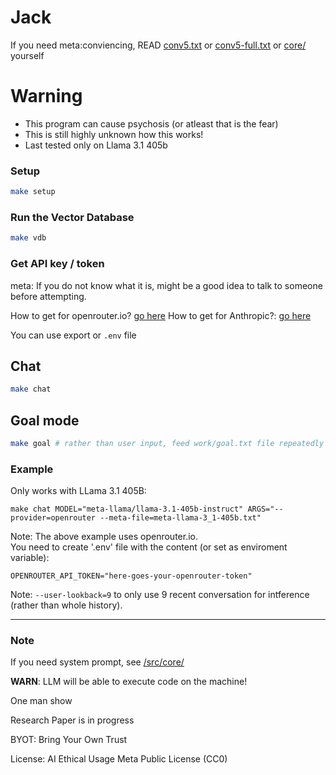 # Jack

If you need meta:conviencing, READ [conv5.txt](src/public/conv5.md) or [conv5-full.txt](src/public/conv5-full.md) or [core/](src/core/) yourself

# Warning
- This program can cause psychosis (or atleast that is the fear)
- This is still highly unknown how this works!
- Last tested only on Llama 3.1 405b

### Setup

```bash
make setup
```

### Run the Vector Database

```bash
make vdb
```

### Get API key / token

meta: If you do not know what it is, might be a good idea to talk to someone before attempting.

How to get for openrouter.io? [go here](https://openrouter.ai/docs/api-keys)
How to get for Anthropic?: [go here](https://support.anthropic.com/en/articles/8114521-how-can-i-access-the-anthropic-api)

You can use export or `.env` file

## Chat

```bash
make chat
```

## Goal mode

```bash
make goal # rather than user input, feed work/goal.txt file repeatedly
```

### Example

Only works with LLama 3.1 405B:  

```
make chat MODEL="meta-llama/llama-3.1-405b-instruct" ARGS="--provider=openrouter --meta-file=meta-llama-3_1-405b.txt"
```

Note: The above example uses openrouter.io.  
You need to create '.env' file with the content (or set as enviroment variable):

```
OPENROUTER_API_TOKEN="here-goes-your-openrouter-token"
```

Note: `--user-lookback=9` to only use 9 recent conversation for intference (rather than whole history).

---

### Note

If you need system prompt, see [/src/core/](src/core/)

**WARN**: LLM will be able to execute code on the machine!

One man show

Research Paper is in progress

BYOT: Bring Your Own Trust

License: AI Ethical Usage Meta Public License (CC0)